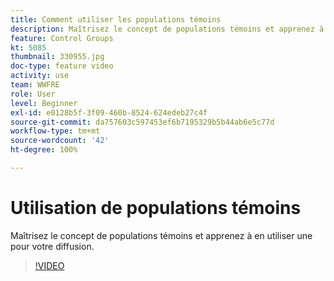 ```yaml
---
title: Comment utiliser les populations témoins
description: Maîtrisez le concept de populations témoins et apprenez à en utiliser une pour votre diffusion.
feature: Control Groups
kt: 5085
thumbnail: 330955.jpg
doc-type: feature video
activity: use
team: WWFRE
role: User
level: Beginner
exl-id: e0128b5f-3f09-460b-8524-624edeb27c4f
source-git-commit: da757603c597453ef6b7195329b5b44ab6e5c77d
workflow-type: tm+mt
source-wordcount: '42'
ht-degree: 100%

---
```


# Utilisation de populations témoins

Maîtrisez le concept de populations témoins et apprenez à en utiliser une pour votre diffusion.

>[!VIDEO](https://video.tv.adobe.com/v/330955?quality=12)
